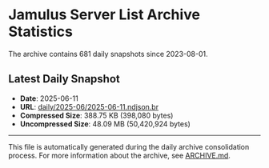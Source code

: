 # Jamulus Server List Archive Statistics

The archive contains 681 daily snapshots since 2023-08-01.

## Latest Daily Snapshot

- **Date**: 2025-06-11
- **URL**: [daily/2025-06/2025-06-11.ndjson.br](https://jamulus-archive.ap-south-1.linodeobjects.com/main/daily/2025-06/2025-06-11.ndjson.br)
- **Compressed Size**: 388.75 KB (398,080 bytes)
- **Uncompressed Size**: 48.09 MB (50,420,924 bytes)

---

This file is automatically generated during the daily archive consolidation process.
For more information about the archive, see [ARCHIVE.md](ARCHIVE.md).
